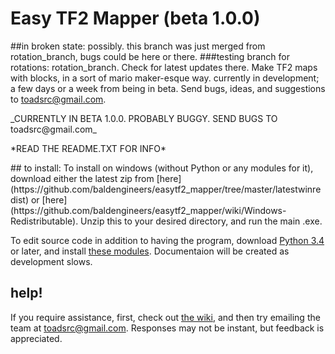 # Easy TF2 Mapper (beta 1.0.0)
##in broken state: possibly. this branch was just merged from rotation_branch, bugs could be here or there.
###testing branch for rotations: rotation_branch. Check for latest updates there.
Make TF2 maps with blocks, in a sort of mario maker-esque way. currently in development; a few days or a week from being in beta. Send bugs, ideas, and suggestions to toadsrc@gmail.com.
<p>
_CURRENTLY IN BETA 1.0.0. PROBABLY BUGGY. SEND BUGS TO toadsrc@gmail.com_
<p>
*READ THE README.TXT FOR INFO*
<p>
<p>
## to install:
To install on windows (without Python or any modules for it), download either the latest zip from [here](https://github.com/baldengineers/easytf2_mapper/tree/master/latestwinredist) or [here](https://github.com/baldengineers/easytf2_mapper/wiki/Windows-Redistributable). Unzip this to your desired directory, and run the main .exe.

To edit source code in addition to having the program, download [Python 3.4](https://www.python.org/downloads/release/python-343/) or later, and install [these modules](https://github.com/baldengineers/easytf2_mapper/wiki/Required-Modules-(Source)). Documentaion will be created as development slows.

## help!
If you require assistance, first, check out [the wiki](https://github.com/baldengineers/easytf2_mapper/wiki), and then try emailing the team at toadsrc@gmail.com. Responses may not be instant, but feedback is appreciated.
